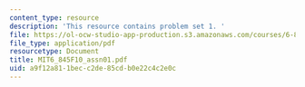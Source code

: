 ```yaml
---
content_type: resource
description: 'This resource contains problem set 1. '
file: https://ol-ocw-studio-app-production.s3.amazonaws.com/courses/6-845-quantum-complexity-theory-fall-2010/a9f12a811becc2de85cdb0e22c4c2e0c_MIT6_845F10_assn01.pdf
file_type: application/pdf
resourcetype: Document
title: MIT6_845F10_assn01.pdf
uid: a9f12a81-1bec-c2de-85cd-b0e22c4c2e0c
---
```

